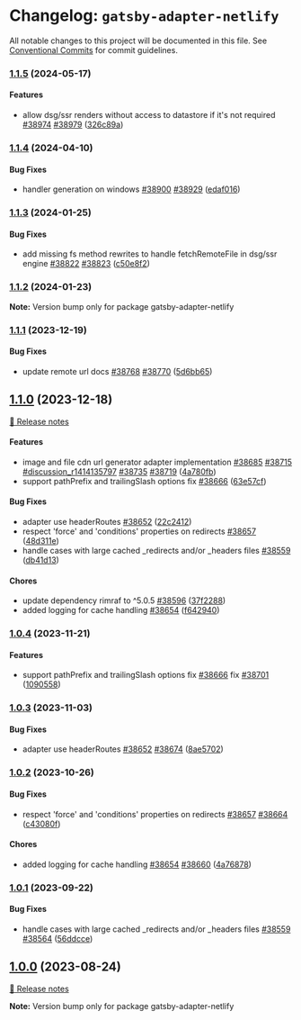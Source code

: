 # Changelog: `gatsby-adapter-netlify`

All notable changes to this project will be documented in this file.
See [Conventional Commits](https://conventionalcommits.org) for commit guidelines.

### [1.1.5](https://github.com/gatsbyjs/gatsby/commits/gatsby-adapter-netlify@1.1.5/packages/gatsby-adapter-netlify) (2024-05-17)

#### Features

- allow dsg/ssr renders without access to datastore if it's not required [#38974](https://github.com/gatsbyjs/gatsby/issues/38974) [#38979](https://github.com/gatsbyjs/gatsby/issues/38979) ([326c89a](https://github.com/gatsbyjs/gatsby/commit/326c89aaa30edcd3d6e46e797a4b7bcec171b6f2))

### [1.1.4](https://github.com/gatsbyjs/gatsby/commits/gatsby-adapter-netlify@1.1.4/packages/gatsby-adapter-netlify) (2024-04-10)

#### Bug Fixes

- handler generation on windows [#38900](https://github.com/gatsbyjs/gatsby/issues/38900) [#38929](https://github.com/gatsbyjs/gatsby/issues/38929) ([edaf016](https://github.com/gatsbyjs/gatsby/commit/edaf016906b593f0e028fa4a4e0b4ecc41cf1cc6))

### [1.1.3](https://github.com/gatsbyjs/gatsby/commits/gatsby-adapter-netlify@1.1.3/packages/gatsby-adapter-netlify) (2024-01-25)

#### Bug Fixes

- add missing fs method rewrites to handle fetchRemoteFile in dsg/ssr engine [#38822](https://github.com/gatsbyjs/gatsby/issues/38822) [#38823](https://github.com/gatsbyjs/gatsby/issues/38823) ([c50e8f2](https://github.com/gatsbyjs/gatsby/commit/c50e8f2cd93898d9a483440ebd6eeeb492e73087))

### [1.1.2](https://github.com/gatsbyjs/gatsby/commits/gatsby-adapter-netlify@1.1.2/packages/gatsby-adapter-netlify) (2024-01-23)

**Note:** Version bump only for package gatsby-adapter-netlify

### [1.1.1](https://github.com/gatsbyjs/gatsby/commits/gatsby-adapter-netlify@1.1.1/packages/gatsby-adapter-netlify) (2023-12-19)

#### Bug Fixes

- update remote url docs [#38768](https://github.com/gatsbyjs/gatsby/issues/38768) [#38770](https://github.com/gatsbyjs/gatsby/issues/38770) ([5d6bb65](https://github.com/gatsbyjs/gatsby/commit/5d6bb65f1b1c93eaf5d9e01dfc9c8b37c9b09fea))

## [1.1.0](https://github.com/gatsbyjs/gatsby/commits/gatsby-adapter-netlify@1.1.0/packages/gatsby-adapter-netlify) (2023-12-18)

[🧾 Release notes](https://www.gatsbyjs.com/docs/reference/release-notes/v5.13)

#### Features

- image and file cdn url generator adapter implementation [#38685](https://github.com/gatsbyjs/gatsby/issues/38685) [#38715](https://github.com/gatsbyjs/gatsby/issues/38715) [#discussion_r1414135797](https://github.com/gatsbyjs/gatsby/issues/discussion_r1414135797) [#38735](https://github.com/gatsbyjs/gatsby/issues/38735) [#38719](https://github.com/gatsbyjs/gatsby/issues/38719) ([4a780fb](https://github.com/gatsbyjs/gatsby/commit/4a780fbac717b1df337f156e2ac4b2da6478106b))
- support pathPrefix and trailingSlash options fix [#38666](https://github.com/gatsbyjs/gatsby/issues/38666) ([63e57cf](https://github.com/gatsbyjs/gatsby/commit/63e57cf3dd96083d219c09741a751206bb715a53))

#### Bug Fixes

- adapter use headerRoutes [#38652](https://github.com/gatsbyjs/gatsby/issues/38652) ([22c2412](https://github.com/gatsbyjs/gatsby/commit/22c24122f321d60011aec7daec86a1ccf89e994d))
- respect 'force' and 'conditions' properties on redirects [#38657](https://github.com/gatsbyjs/gatsby/issues/38657) ([48d311e](https://github.com/gatsbyjs/gatsby/commit/48d311e71f7ab6865b0615f6f291764b4b04a874))
- handle cases with large cached \_redirects and/or \_headers files [#38559](https://github.com/gatsbyjs/gatsby/issues/38559) ([db41d13](https://github.com/gatsbyjs/gatsby/commit/db41d1356c527cf4028142050978accd4abb1e9a))

#### Chores

- update dependency rimraf to ^5.0.5 [#38596](https://github.com/gatsbyjs/gatsby/issues/38596) ([37f2288](https://github.com/gatsbyjs/gatsby/commit/37f2288ee701d30d4d62ccb2f1d4487e7eb522b4))
- added logging for cache handling [#38654](https://github.com/gatsbyjs/gatsby/issues/38654) ([f642940](https://github.com/gatsbyjs/gatsby/commit/f642940579fb2c96c22868b2b40f0983feaef087))

### [1.0.4](https://github.com/gatsbyjs/gatsby/commits/gatsby-adapter-netlify@1.0.4/packages/gatsby-adapter-netlify) (2023-11-21)

#### Features

- support pathPrefix and trailingSlash options fix [#38666](https://github.com/gatsbyjs/gatsby/issues/38666) fix [#38701](https://github.com/gatsbyjs/gatsby/issues/38701) ([1090558](https://github.com/gatsbyjs/gatsby/commit/1090558010c5e73de49d5987ab38d30165581c51))

### [1.0.3](https://github.com/gatsbyjs/gatsby/commits/gatsby-adapter-netlify@1.0.3/packages/gatsby-adapter-netlify) (2023-11-03)

#### Bug Fixes

- adapter use headerRoutes [#38652](https://github.com/gatsbyjs/gatsby/issues/38652) [#38674](https://github.com/gatsbyjs/gatsby/issues/38674) ([8ae5702](https://github.com/gatsbyjs/gatsby/commit/8ae5702433e8ab68b2742ef92f9816fbc84dcfd0))

### [1.0.2](https://github.com/gatsbyjs/gatsby/commits/gatsby-adapter-netlify@1.0.2/packages/gatsby-adapter-netlify) (2023-10-26)

#### Bug Fixes

- respect 'force' and 'conditions' properties on redirects [#38657](https://github.com/gatsbyjs/gatsby/issues/38657) [#38664](https://github.com/gatsbyjs/gatsby/issues/38664) ([c43080f](https://github.com/gatsbyjs/gatsby/commit/c43080f49fe54022be141855db4e56d98398338c))

#### Chores

- added logging for cache handling [#38654](https://github.com/gatsbyjs/gatsby/issues/38654) [#38660](https://github.com/gatsbyjs/gatsby/issues/38660) ([4a76878](https://github.com/gatsbyjs/gatsby/commit/4a768788c91298317ff40388c288564efc52b763))

### [1.0.1](https://github.com/gatsbyjs/gatsby/commits/gatsby-adapter-netlify@1.0.1/packages/gatsby-adapter-netlify) (2023-09-22)

#### Bug Fixes

- handle cases with large cached \_redirects and/or \_headers files [#38559](https://github.com/gatsbyjs/gatsby/issues/38559) [#38564](https://github.com/gatsbyjs/gatsby/issues/38564) ([56ddcce](https://github.com/gatsbyjs/gatsby/commit/56ddccecb8df4b04af956df9c83b7058d8008b26))

## [1.0.0](https://github.com/gatsbyjs/gatsby/commits/gatsby-adapter-netlify@1.0.0/packages/gatsby-adapter-netlify) (2023-08-24)

[🧾 Release notes](https://www.gatsbyjs.com/docs/reference/release-notes/v5.12)

**Note:** Version bump only for package gatsby-adapter-netlify

<a name="before-release-process"></a>
